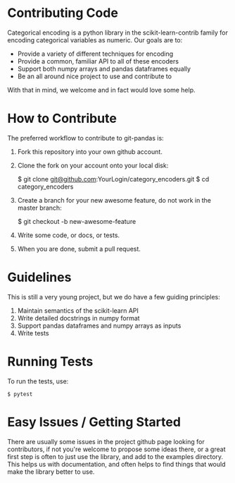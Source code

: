 Contributing Code
=================

Categorical encoding is a python library in the scikit-learn-contrib family for encoding categorical variables as numeric. Our goals are to:

 * Provide a variety of different techniques for encoding
 * Provide a common, familiar API to all of these encoders
 * Support both numpy arrays and pandas dataframes equally
 * Be an all around nice project to use and contribute to
 
With that in mind, we welcome and in fact would love some help.

How to Contribute
=================

The preferred workflow to contribute to git-pandas is:

 1. Fork this repository into your own github account.
 2. Clone the fork on your account onto your local disk:
 
    $ git clone git@github.com:YourLogin/category_encoders.git
    $ cd category_encoders
    
 3. Create a branch for your new awesome feature, do not work in the master branch:
 
    $ git checkout -b new-awesome-feature
    
 4. Write some code, or docs, or tests.
 5. When you are done, submit a pull request.
 
Guidelines
==========

This is still a very young project, but we do have a few guiding principles:

 1. Maintain semantics of the scikit-learn API
 2. Write detailed docstrings in numpy format
 3. Support pandas dataframes and numpy arrays as inputs
 4. Write tests

Running Tests
=============

To run the tests, use:

    $ pytest
    
Easy Issues / Getting Started
=============================

There are usually some issues in the project github page looking for contributors, if not you're welcome to propose some
 ideas there, or a great first step is often to just use the library, and add to the examples directory. This helps us 
 with documentation, and often helps to find things that would make the library better to use.
